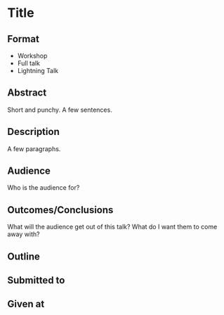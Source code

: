 # Title

## Format

* Workshop
* Full talk
* Lightning Talk

## Abstract
Short and punchy.  A few sentences.

## Description
A few paragraphs.

## Audience
Who is the audience for?

## Outcomes/Conclusions
What will the audience get out of this talk? What do I want them to come
away with?

## Outline


## Submitted to


## Given at
